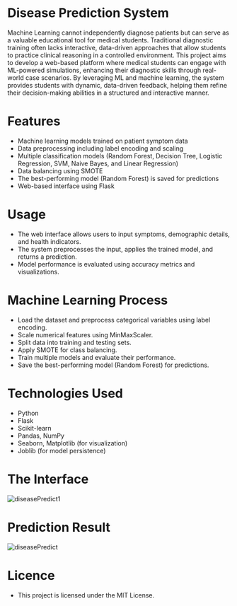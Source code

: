 # Disease Prediction System
Machine Learning cannot independently diagnose patients but can serve as a valuable 
educational tool for medical students. Traditional diagnostic training often lacks interactive, 
data-driven approaches that allow students to practice clinical reasoning in a controlled 
environment. This project aims to develop a web-based platform where medical students can 
engage with ML-powered simulations, enhancing their diagnostic skills through real-world 
case scenarios. By leveraging ML and machine learning, the system provides students with 
dynamic, data-driven feedback, helping them refine their decision-making abilities in a 
structured and interactive manner.

# Features
- Machine learning models trained on patient symptom data
- Data preprocessing including label encoding and scaling
- Multiple classification models (Random Forest, Decision Tree, Logistic Regression, SVM, Naive Bayes, and Linear Regression)
- Data balancing using SMOTE
- The best-performing model (Random Forest) is saved for predictions
- Web-based interface using Flask
  
# Usage
- The web interface allows users to input symptoms, demographic details, and health indicators.
- The system preprocesses the input, applies the trained model, and returns a prediction.
- Model performance is evaluated using accuracy metrics and visualizations.
  
# Machine Learning Process
- Load the dataset and preprocess categorical variables using label encoding.
- Scale numerical features using MinMaxScaler.
- Split data into training and testing sets.
- Apply SMOTE for class balancing.
- Train multiple models and evaluate their performance.
- Save the best-performing model (Random Forest) for predictions.

# Technologies Used
- Python
- Flask
- Scikit-learn
- Pandas, NumPy
- Seaborn, Matplotlib (for visualization)
- Joblib (for model persistence)
 
# The Interface
![diseasePredict1](https://github.com/user-attachments/assets/0bf7f63b-9ce2-4111-999f-02a44b36287a)

# Prediction Result
![diseasePredict](https://github.com/user-attachments/assets/01fe7468-f25b-411e-b46e-224d9e90d57e)
 
# Licence
- This project is licensed under the MIT License.
